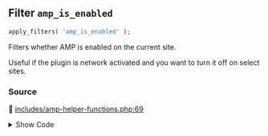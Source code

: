 ## Filter `amp_is_enabled`

```php
apply_filters( 'amp_is_enabled' );
```

Filters whether AMP is enabled on the current site.

Useful if the plugin is network activated and you want to turn it off on select sites.

### Source

:link: [includes/amp-helper-functions.php:69](/includes/amp-helper-functions.php#L69)

<details>
<summary>Show Code</summary>

```php
if ( false === apply_filters( 'amp_is_enabled', true ) ) {
```

</details>
